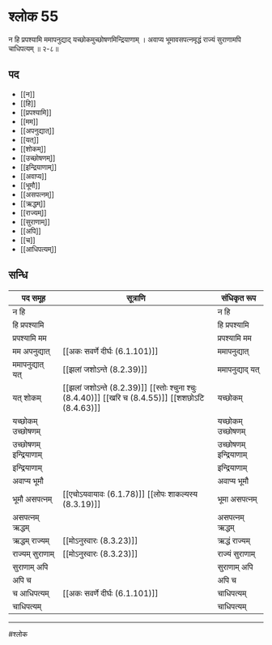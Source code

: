 # श्लोक 55

न हि प्रपश्यामि ममापनुद्याद्
यच्छोकमुच्छोषणमिन्द्रियाणाम् ।
अवाप्य भूमावसपत्नमृद्धं
राज्यं सुराणामपि चाधिपत्यम् ॥ २-८॥


## पद 

- [[न]]
- [[हि]]
- [[प्रपश्यामि]]
- [[मम]]
- [[अपनुद्यात्]]
- [[यत्]]
- [[शोकम्]]
- [[उच्छोषणम्]]
- [[इन्द्रियाणाम्]]
- [[अवाप्य]]
- [[भूमौ]]
- [[असपत्नम्]]
- [[ऋद्धम्]]
- [[राज्यम्]]
- [[सुराणाम्]]
- [[अपि]]
- [[च]]
- [[आधिपत्यम्]]

## सन्धि

| पद समूह | सूत्राणि | संधिकृत रूप |
| ----- | ----- | ----- |
| न हि |  | न हि |
| हि प्रपश्यामि |  | हि प्रपश्यामि |
| प्रपश्यामि मम |  | प्रपश्यामि मम |
| मम अपनुद्यात् |  [[अकः सवर्णे दीर्घः (6.1.101)]] | ममापनुद्यात् |
| ममापनुद्यात् यत् |  [[झलां जशोऽन्ते (8.2.39)]] | ममापनुद्याद् यत् |
| यत् शोकम् |  [[झलां जशोऽन्ते (8.2.39)]] [[स्तोः श्चुना श्चुः (8.4.40)]] [[खरि च (8.4.55)]] [[शशछोऽटि (8.4.63)]] | यच्छोकम् |
| यच्छोकम् उच्छोषणम् |  | यच्छोकम् उच्छोषणम् |
| उच्छोषणम् इन्द्रियाणाम् |  | उच्छोषणम् इन्द्रियाणाम् |
| इन्द्रियाणाम् |  | इन्द्रियाणाम् |
| अवाप्य भूमौ |  | अवाप्य भूमौ |
| भूमौ असपत्नम् |  [[एचोऽयवायावः (6.1.78)]] [[लोपः शाकल्यस्य (8.3.19)]] | भूमा असपत्नम् |
| असपत्नम् ऋद्धम् |  | असपत्नम् ऋद्धम् |
| ऋद्धम् राज्यम् |  [[मोऽनुस्वारः (8.3.23)]] | ऋद्धं राज्यम् |
| राज्यम् सुराणाम् |  [[मोऽनुस्वारः (8.3.23)]] | राज्यं सुराणाम् |
| सुराणाम् अपि |  | सुराणाम् अपि |
| अपि च |  | अपि च |
| च आधिपत्यम् |  [[अकः सवर्णे दीर्घः (6.1.101)]] | चाधिपत्यम् |
| चाधिपत्यम् |  | चाधिपत्यम् |


---

#श्लोक